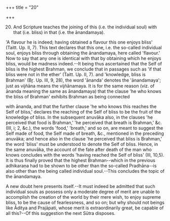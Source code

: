+++
title = "20"

+++


20. And Scripture teaches the joining of this (i.e. the individual soul) with that (i.e. bliss) in that (i.e. the ānandamaya).

'A flavour he is indeed; having obtained a flavour this one enjoys bliss' (Taitt. Up. II, 7). This text declares that this one, i.e. the so-called individual soul, enjoys bliss through obtaining the ānandamaya, here called 'flavour.' Now to say that any one is identical with that by obtaining which he enjoys bliss, would be madness indeed.--It being thus ascertained that the Self of bliss is the highest Brahman, we conclude that in passages such as 'if that bliss were not in the ether' (Taitt. Up. II, 7). and 'knowledge, bliss is Brahman' (Br̥. Up. III, 9, 28), the word 'ānanda' denotes the 'ānandamaya'; just as vijñāna means the vijñānamaya. It is for the same reason (viz. of ānanda meaning the same as ānandamaya) that the clause 'he who knows the bliss of Brahman' exhibits Brahman as being connected

with ānanda, and that the further clause 'he who knows this reaches the Self of bliss,' declares the reaching of the Self of bliss to be the fruit of the knowledge of bliss. In the subsequent anuvāka also, in the clauses 'he perceived that food is Brahman,' 'he perceived that breath is Brahman,' &c. (III, i; 2, &c.), the words 'food,' 'breath,' and so on, are meant to suggest the Self made of food, the Self made of breath, &c., mentioned in the preceding anuvāka; and hence also in the clause 'he perceived that bliss is Brahman,' the word 'bliss' must be understood to denote the Self of bliss. Hence, in the same anuvāka, the account of the fate after death of the man who knows concludes with the words 'having reached the Self of bliss' (III, 10,5). It is thus finally proved that the highest Brahman--which in the previous adhikaraṇa had to be shown to be other than the so-called Pradhāna--is also other than the being called individual soul.--This concludes the topic of the ānandamaya.

A new doubt here presents itself.--It must indeed be admitted that such individual souls as possess only a moderate degree of merit are unable to accomplish the creation of the world by their mere wish, to enjoy supreme bliss, to be the cause of fearlessness, and so on; but why should not beings like Āditya and Prajāpati, whose merit is extraordinarily great, be capable of all this?--Of this suggestion the next Sūtra disposes.


